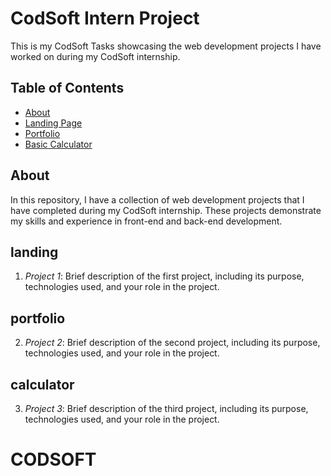 # CodSoft Intern Project

This is my CodSoft Tasks showcasing the web development projects I have worked on during my CodSoft internship.

## Table of Contents

- [About](#about)
- [Landing Page](#landing)
- [Portfolio](#portfolio)
- [Basic Calculator](#calculator)

## About

In this repository, I have a collection of web development projects that I have completed during my CodSoft internship. These projects demonstrate my skills and experience in front-end and back-end development.

## landing

1. *Project 1*: Brief description of the first project, including its purpose, technologies used, and your role in the project.

## portfolio

2. *Project 2*: Brief description of the second project, including its purpose, technologies used, and your role in the project.

## calculator

3. *Project 3*: Brief description of the third project, including its purpose, technologies used, and your role in the project.

# CODSOFT
